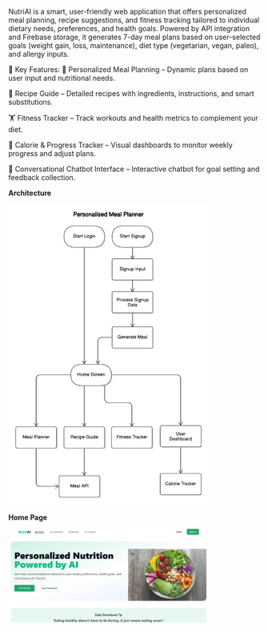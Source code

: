 NutriAI is a smart, user-friendly web application that offers personalized meal planning, recipe suggestions, and fitness tracking tailored to individual dietary needs, preferences, and health goals. Powered by API integration and Firebase storage, it generates 7-day meal plans based on user-selected goals (weight gain, loss, maintenance), diet type (vegetarian, vegan, paleo), and allergy inputs.

🌟 Key Features:
🧠 Personalized Meal Planning – Dynamic plans based on user input and nutritional needs.

📖 Recipe Guide – Detailed recipes with ingredients, instructions, and smart substitutions.

🏋️ Fitness Tracker – Track workouts and health metrics to complement your diet.

🔄 Calorie & Progress Tracker – Visual dashboards to monitor weekly progress and adjust plans.

💬 Conversational Chatbot Interface – Interactive chatbot for goal setting and feedback collection.

**Architecture**

<img src="Architecture.png" width="400"/>

**Home Page**

<img src="HomePage.png" width="400"/>
